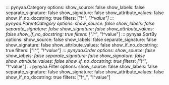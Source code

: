 ::: pynyaa.Category
    options:
        show_source: false
        show_labels: false
        separate_signature: false
        show_signature: false
        show_attribute_values: false
        show_if_no_docstring: true
        filters: ["!^_", "!^value"]
::: pynyaa.ParentCategory
    options:
        show_source: false
        show_labels: false
        separate_signature: false
        show_signature: false
        show_attribute_values: false
        show_if_no_docstring: true
        filters: ["!^_", "!^value"]
::: pynyaa.SortBy
    options:
        show_source: false
        show_labels: false
        separate_signature: false
        show_signature: false
        show_attribute_values: false
        show_if_no_docstring: true
        filters: ["!^_", "!^value"]
::: pynyaa.Order
    options:
        show_source: false
        show_labels: false
        separate_signature: false
        show_signature: false
        show_attribute_values: false
        show_if_no_docstring: true
        filters: ["!^_", "!^value"]
::: pynyaa.Filter
    options:
        show_source: false
        show_labels: false
        separate_signature: false
        show_signature: false
        show_attribute_values: false
        show_if_no_docstring: true
        filters: ["!^_", "!^value"]
